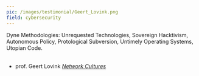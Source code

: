 ```yaml
---
pic: /images/testimonial/Geert_Lovink.png
field: cybersecurity
---
```

Dyne Methodologies: Unrequested Technologies, Sovereign Hacktivism, Autonomous Policy, Protological Subversion, Untimely Operating Systems, Utopian Code.
<br/>
<br/>
- prof. Geert Lovink _[Network Cultures](https://networkcultures.org)_

